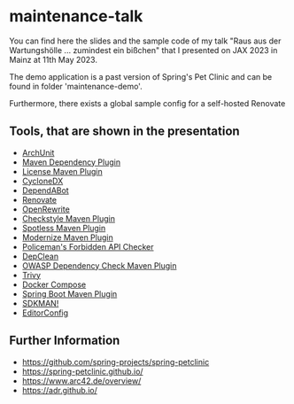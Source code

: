 maintenance-talk
====================
You can find here the slides and the sample code of my talk "Raus aus der Wartungshölle ... zumindest ein bißchen" that I presented on JAX 2023 in Mainz at 11th May 2023.

The demo application is a past version of Spring's Pet Clinic and can be found in folder 'maintenance-demo'.

Furthermore, there exists a global sample config for a self-hosted Renovate

## Tools, that are shown in the presentation
- [ArchUnit](https://www.archunit.org)
- [Maven Dependency Plugin](https://maven.apache.org/plugins/maven-dependency-plugin/)
- [License Maven Plugin](https://www.mojohaus.org/license-maven-plugin/)
- [CycloneDX](https://cyclonedx.org/)
- [DependABot](https://github.com/dependabot)
- [Renovate](https://docs.renovatebot.com/)
- [OpenRewrite](https://docs.openrewrite.org/)
- [Checkstyle Maven Plugin](https://maven.apache.org/plugins/maven-checkstyle-plugin/)
- [Spotless Maven Plugin](https://github.com/diffplug/spotless/blob/main/plugin-maven/README.md)
- [Modernize Maven Plugin](https://github.com/gaul/modernizer-maven-plugin)
- [Policeman's Forbidden API Checker](https://github.com/policeman-tools/forbidden-apis)
- [DepClean](https://github.com/ASSERT-KTH/depclean)
- [OWASP Dependency Check Maven Plugin](https://jeremylong.github.io/DependencyCheck/dependency-check-maven/index.html)
- [Trivy](https://aquasecurity.github.io/trivy/)
- [Docker Compose](https://docs.docker.com/compose/)
- [Spring Boot Maven Plugin](https://docs.spring.io/spring-boot/docs/current/maven-plugin/reference/htmlsingle/)
- [SDKMAN!](https://sdkman.io/)
- [EditorConfig](https://editorconfig.org/)

## Further Information

- https://github.com/spring-projects/spring-petclinic
- https://spring-petclinic.github.io/
- https://www.arc42.de/overview/
- https://adr.github.io/

